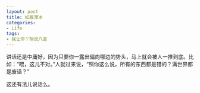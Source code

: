 ```yaml
---
layout: post
title: 如履薄冰
categories:
- Life
tags:
- 我让你丫胡说八道
---
```


讲话还是中庸好，因为只要你一露出偏向哪边的势头，马上就会被人一推到底。比如：“喂，这儿不对。”人就过来说，“照你这么说，所有的东西都是错的？满世界都是废话？”

这还有法儿说话么。

